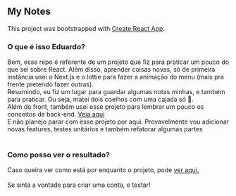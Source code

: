 ## My Notes

This project was bootstrapped with [Create React App](https://github.com/facebook/create-react-app).

### O que é isso Eduardo?

Bem, esse repo é referente de um projeto que fiz para praticar um pouco do que sei sobre React. Além disso, aprender coisas novas, só de primeira instância usei o Next.js e o lottie para fazer a animação do menu (mais pra frente pretendo fazer outras).</br>
Resumindo, eu fiz um lugar para guardar algumas notas minhas, e também para praticar. Ou seja, matei dois coelhos com uma cajada só 🐇. <br />
Além do front, também usei esse projeto para lembrar um pouco os conceitos de back-end. [Veja aqui](https://github.com/eduvvz/notes_api)<br />
E não planejo parar com esse projeto por aqui. Provavelmente vou adicionar novas features, testes unitários e também refatorar algumas partes<br /><br />

### Como posso ver o resultado?

Caso queira ver como está por enquanto o projeto, pode [ver aqui.](https://notes-rho-eight.vercel.app/login)<br/><br/>
Se sinta a vontade para criar uma conta, e testar!
